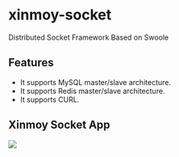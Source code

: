 # xinmoy-socket
Distributed Socket Framework Based on Swoole
## Features
* It supports MySQL master/slave architecture.
* It supports Redis master/slave architecture.
* It supports CURL.
## Xinmoy Socket App
![](https://github.com/oakwilliams/xinmoy-socket/wiki/Xinmoy%20Socket%20App.jpg)
